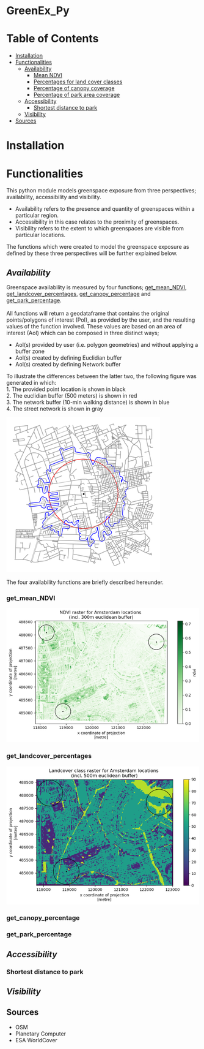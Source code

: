 # GreenEx_Py

# Table of Contents

- [Installation](#Installation)
- [Functionalities](#Functionalities)
    - [Availability](#Availability)
        - [Mean NDVI](#Mean-NDVI)
        - [Percentages for land cover classes](#Percentages-for-land-cover-classes)
        - [Percentage of canopy coverage](#Percentage-of-canopy-coverage)
        - [Percentage of park area coverage](#Percentage-of-park-area-coverage)
    - [Accessibility](#Accessibility)
        - [Shortest distance to park](#Shortest-distance-to-park)
    - [Visibility](#Visibility)
- [Sources](#Sources)

# Installation

# Functionalities
This python module models greenspace exposure from three perspectives; availability, accessibility and visibility.

- Availability refers to the presence and quantity of greenspaces within a particular region.
- Accessibility in this case relates to the proximity of greenspaces. 
- Visibility refers to the extent to which greenspaces are visible from particular locations. 

The functions which were created to model the greenspace exposure as defined by these three perspectives will be further explained below. 

## *Availability*
Greenspace availability is measured by four functions; [get_mean_NDVI](#get_mean_NDVI), [get_landcover_percentages](#get_landcover_percentages), [get_canopy_percentage](#get_canopy_percentage) and [get_park_percentage](#get_park_percentage). 
<br><br>
All functions will return a geodataframe that contains the original points/polygons of interest (PoI), as provided by the user, and the resulting values of the function involved. These values are based on an area of interest (AoI) which can be composed in three distinct ways;

- AoI(s) provided by user (i.e. polygon geometries) and without applying a buffer zone
- AoI(s) created by defining Euclidian buffer
- AoI(s) created by defining Network buffer

To illustrate the differences between the latter two, the following figure was generated in which: 
<br> 1. The provided point location is shown in black
<br> 2. The euclidian buffer (500 meters) is shown in red
<br> 3. The network buffer (10-min walking distance) is shown in blue
<br> 4. The street network is shown in gray

![Difference Euclidian and Network buffer](Plots/eucl_network.png)


The four availability functions are briefly described hereunder.

### get_mean_NDVI

![NDVI raster](Plots/ndvi.png)

### get_landcover_percentages

![Landcover raster](Plots/landcover.png)

### get_canopy_percentage
### get_park_percentage

## *Accessibility*

### Shortest distance to park

## *Visibility*

## Sources
- OSM
- Planetary Computer
- ESA WorldCover
